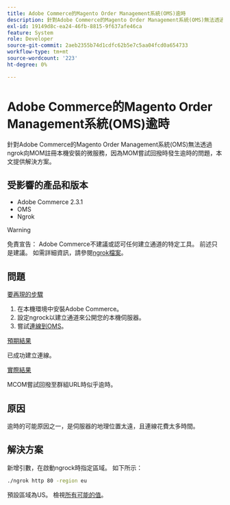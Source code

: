 ```yaml
---
title: Adobe Commerce的Magento Order Management系統(OMS)逾時
description: 針對Adobe Commerce的Magento Order Management系統(OMS)無法透過ngrok向MOM註冊本機安裝的微服務，因為MOM嘗試回撥時發生逾時的問題，本文提供解決方案。
exl-id: 19149d8c-ea24-46fb-8815-9f637afe46ca
feature: System
role: Developer
source-git-commit: 2aeb2355b74d1cdfc62b5e7c5aa04fcd0a654733
workflow-type: tm+mt
source-wordcount: '223'
ht-degree: 0%

---
```


# Adobe Commerce的Magento Order Management系統(OMS)逾時

針對Adobe Commerce的Magento Order Management系統(OMS)無法透過ngrok向MOM註冊本機安裝的微服務，因為MOM嘗試回撥時發生逾時的問題，本文提供解決方案。

## 受影響的產品和版本

* Adobe Commerce 2.3.1
* OMS
* Ngrok

>[!WARNING]
>
>免責宣告： Adobe Commerce不建議或認可任何建立通道的特定工具。 前述只是建議。 如需詳細資訊，請參閱[ngrok檔案](https://ngrok.com/docs)。

## 問題

<u>要再現的步驟</u>

1. 在本機環境中安裝Adobe Commerce。
1. 設定ngrock以建立通道來公開您的本機伺服器。
1. 嘗試[連線到OMS](https://commerce-docs.github.io/oms-documentation-archive/integration/connector/setup-tutorial/)。

<u>預期結果</u>

已成功建立連線。

<u>實際結果</u>

MCOM嘗試回撥至群組URL時似乎逾時。

## 原因

逾時的可能原因之一，是伺服器的地理位置太遠，且連線花費太多時間。

## 解決方案

新增引數，在啟動ngrock時指定區域。 如下所示：

```bash
./ngrok http 80 -region eu
```

預設區域為US。 檢視[所有可能的值](https://ngrok.com/docs#config_region)。
